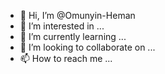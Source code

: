 - 👋 Hi, I’m @Omunyin-Heman
- 👀 I’m interested in ...
- 🌱 I’m currently learning ...
- 💞️ I’m looking to collaborate on ...
- 📫 How to reach me ...

<!---
Omunyin-Heman/Omunyin-Heman is a ✨ special ✨ repository because its `README.md` (this file) appears on your GitHub profile.
You can click the Preview link to take a look at your changes.
--->
